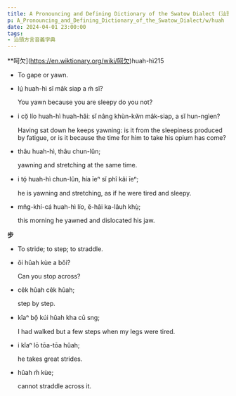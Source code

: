 ```yaml
---
title: A Pronouncing and Defining Dictionary of the Swatow Dialect (汕頭方言音義字典) / huah
p: A_Pronouncing_and_Defining_Dictionary_of_the_Swatow_Dialect/w/huah
date: 2024-04-01 23:00:00
tags: 
- 汕頭方言音義字典
---
```



**呵欠](https://en.wiktionary.org/wiki/呵欠)huah-hì215
- To gape or yawn.

- lṳ́ huah-hì sĭ mâk siap a m̄ sĭ?

  You yawn because you are sleepy do you not?

- i cŏ̤ lío huah-hì huah-hăi: sĭ nâng khùn-kw̆n mâk-siap, a sĭ hun-ngìen?

  Having sat down he keeps yawning: is it from the  sleepiness produced by fatigue, or is it because the time for him to  take his opium has come?

- thâu huah-hì, thâu chun-lûn;

  yawning and stretching at the same time.

- i tó̤ huah-hì chun-lûn, hía īeⁿ sĭ phî kâi īeⁿ;

  he is yawning and stretching, as if he were tired and sleepy.

- mn̂g-khí-cá huah-hì lío, ĕ-hâi ka-lâuh khṳ̀;

  this morning he yawned and dislocated his jaw. 

**步**
- To stride; to step; to straddle.

- ŏi hûah kùe a bŏi?

  Can you stop across?

- cêk hûah cêk hûah;

  step by step.

- kîaⁿ bô̤ kúi hûah kha cū sng;

  I had walked but a few steps when my legs were tired.

- i kîaⁿ lō tōa-tōa hûah;

  he takes great strides.

- hûah m̄ kùe;

  cannot straddle across it.